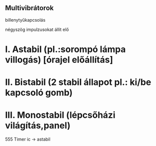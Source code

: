 ## Multivibrátorok ##

billenytyűkapcsolás 

négyszög impulzusokat állít elő

# I. Astabil (pl.:sorompó lámpa villogás) [órajel előállítás] # 
# II. Bistabil (2 stabil állapot pl.: ki/be kapcsoló gomb) #
# III. Monostabil (lépcsőházi világítás,panel) #

555 Timer ic -> astabil
